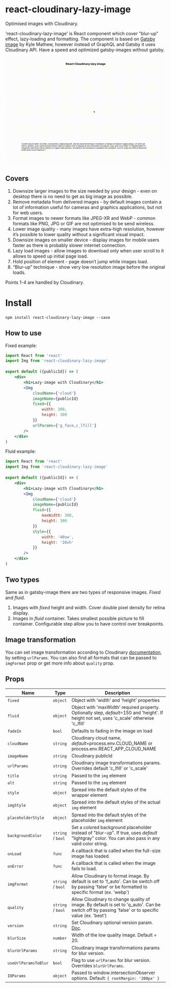 # react-cloudinary-lazy-image

Optimised images with Cloudinary.

'react-cloudinary-lazy-image' is React component which cover "blur-up" effect, lazy-loading and formatting.
The component is based on [Gatsby image](https://github.com/gatsbyjs/gatsby/blob/master/packages/gatsby-image) by Kyle Mathew,
however instead of GraphQL and Gatsby it uses Cloudinary API. Have a speed and optimized gatsby-images without gatsby.

![](./demo/demo.gif)

## Covers

1) Downsize larger images to the size needed by your design - even on desktop there is no need to get as big image as possible.
2) Remove metadata from delivered images - by default images contain a lot of information useful for cameras and graphics applications, but not for web users.
3) Format images to newer formats like JPEG-XR and WebP - common formats like PNG, JPG or GIF are not optimised to be send wireless.
4) Lower image quality - many images have extra-high resolution, however it’s possible to lower quality without a significant visual impact.
5) Downsize images on smaller device - display images for mobile users faster as there is probably slower internet connection.
6) Lazy load images - allow images to download only when user scroll to it allows to speed up initial page load.
7) Hold position of element -  page doesn’t jump while images load.
8) “Blur-up” technique - show very low resolution image before the original loads.

Points 1-4 are handled by Cloudinary.

# Install

`npm install react-cloudinary-lazy-image --save`

## How to use

Fixed example:
```jsx
import React from 'react'
import Img from 'react-cloudinary-lazy-image'

export default ({publicId}) => (
    <div>
        <h1>Lazy-image with Cloudinary</h1>
        <Img
            cloudName={'cloud'}
            imageName={publicId}
            fixed={{
                width: 300,
                height: 300
            }}
            urlParams={'g_face,c_lfill'}
        />
    </div>
)
```

Fluid example:
```jsx
import React from 'react'
import Img from 'react-cloudinary-lazy-image'

export default ({publicId}) => (
    <div>
        <h1>Lazy-image with Cloudinary</h1>
        <Img
            cloudName={'cloud'}
            imageName={publicId}
            fluid={{
                maxWidth: 300,
                height: 300
            }}
            style={{
                width: '40vw',
                height: '20vh'
            }}
        />
    </div>
)
```

## Two types

Same as in gatsby-image there are two types of responsive images. _Fixed_ and _fluid_.
1. Images with _fixed_ height and width. Cover double pixel density for retina display.
2. Images in _fluid_ container. Takes smallest possible picture to fill container. Configurable step allow you to have control over breakpoints.


## Image transformation

You can set image transformation according to Cloudinary [documentation](https://cloudinary.com/documentation/image_transformation_reference),
by setting `urlParams`. You can also find all formats that can be passed to `imgFormat` prop or get more info about `quality` prop.


## Props

| Name               | Type              | Description                                                                                                                                           |
| ------------------ | ----------------- | ----------------------------------------------------------------------------------------------------------------------------------------------------- |
| `fixed`            | `object`          | Object with 'width' and 'height' properties                                                                                                           |
| `fluid`            | `object`          | Object with 'maxWidth' required property. Optionally step, _default_=150 and 'height'. If height not set, uses 'c_scale' otherwise 'c_lfill'          |
| `fadeIn`           | `bool`            | Defaults to fading in the image on load                                                                                                               |
| `cloudName`        | `string`          | Cloudinary cloud name, _default_=process.env.CLOUD_NAME or process.env.REACT_APP_CLOUD_NAME                                                           |
| `imageName`        | `string`          | Cloudinary publicId                                                                                                                                   |
| `urlParams`        | `string`          | Cloudinary image transformations params. Overrides default 'c_lfill' or 'c_scale'                                                                     |
| `title`            | `string`          | Passed to the `img` element                                                                                                                           |
| `alt`              | `string`          | Passed to the `img` element                                                                                                                           |
| `style`            | `object`          | Spread into the default styles of the wrapper element                                                                                                 |
| `imgStyle`         | `object`          | Spread into the default styles of the actual `img` element                                                                                            |
| `placeholderStyle` | `object`          | Spread into the default styles of the placeholder `img` element                                                                                       |
| `backgroundColor`  | `string` / `bool` | Set a colored background placeholder instead of "blur-up". If true, uses _default_ "lightgray" color. You can also pass in any valid color string.    |
| `onLoad`           | `func`            | A callback that is called when the full-size image has loaded.                                                                                        |
| `onError`          | `func`            | A callback that is called when the image fails to load.                                                                                               |
| `imgFormat`        | `string` / `bool` | Allow Cloudinary to format image. By default is set to 'f_auto'. Can be switch off by passing 'false' or be formatted to specific format (ex. 'webp') |
| `quality`          | `string` / `bool` | Allow Cloudinary to change quality of image. By default is set to 'q_auto'. Can be switch off by passing 'false' or to specific value (ex. 'best')    |
| `version`          | `string`          | Set Cloudinary optional version param. [Doc](https://cloudinary.com/documentation/advanced_url_delivery_options#asset_versions).                      |
| `blurSize`         | `number`          | Width of the low quality image. Default = 20.                                                                                                         |
| `blurUrlParams`    | `string`          | Cloudinary image transformations params for blur version.                                                                                             |
| `useUrlParamsToBlur`| `bool`           | Flag to use `urlParams` for blur version. Overrides `blurUrlParams`.                                                                                  |
| `IOParams`         | `object`          | Passed to window.intersectionObserver options. Default: `{ rootMargin: '200px' }`                                                                     |


